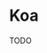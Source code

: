 # Koa

TODO

<!--
https://linkedin.com/learning/learning-koa/work-with-koa-in-your-web-applications-and-apis

https://developpaper.com/content-type-setting-and-parameter-passing-during-post-request/
https://github.com/ramimoshe/fortnite-service
https://github.com/Krabaton/Koa.js-example
https://github.com/carrmelo/c-shop
-->
